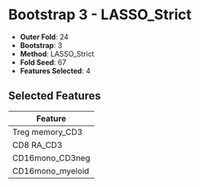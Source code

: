 # Bootstrap 3 - LASSO_Strict

- **Outer Fold**: 24
- **Bootstrap**: 3
- **Method**: LASSO_Strict
- **Fold Seed**: 67
- **Features Selected**: 4

## Selected Features

| Feature |
|---------|
| Treg memory_CD3 |
| CD8 RA_CD3 |
| CD16mono_CD3neg |
| CD16mono_myeloid |
